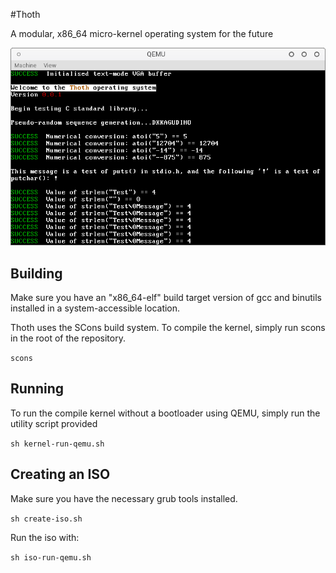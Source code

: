 #Thoth

A modular, x86_64 micro-kernel operating system for the future

![alt tag](https://raw.githubusercontent.com/zesterer/thoth/master/misc/screen-2016-02-23.png "A screenshot of Thoth's state as of 2016-02-23")

## Building

Make sure you have an "x86_64-elf" build target version of gcc and binutils installed in a system-accessible location.

Thoth uses the SCons build system. To compile the kernel, simply run scons in the root of the repository.

`scons`

## Running

To run the compile kernel without a bootloader using QEMU, simply run the utility script provided

`sh kernel-run-qemu.sh`

## Creating an ISO

Make sure you have the necessary grub tools installed.

`sh create-iso.sh`

Run the iso with:

`sh iso-run-qemu.sh`
